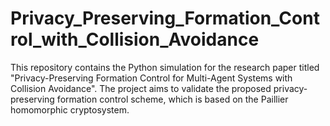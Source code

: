 # Privacy_Preserving_Formation_Control_with_Collision_Avoidance
This repository contains the Python simulation for the research paper titled "Privacy-Preserving Formation Control for Multi-Agent Systems with Collision Avoidance". The project aims to validate the proposed privacy-preserving formation control scheme, which is based on the Paillier homomorphic cryptosystem.
